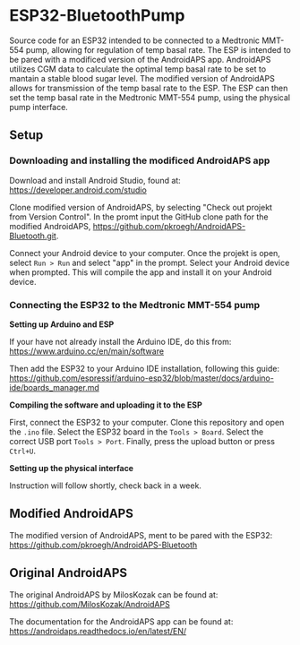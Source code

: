 # ESP32-BluetoothPump
Source code for an ESP32 intended to be connected to a Medtronic MMT-554 pump, allowing for regulation of temp basal rate. The ESP is intended to be pared with a modificed version of the AndroidAPS app. AndroidAPS utilizes CGM data to calculate the optimal temp basal rate to be set to mantain a stable blood sugar level. The modified version of AndroidAPS allows for transmission of the temp basal rate to the ESP. The ESP can then set the temp basal rate in the Medtronic MMT-554 pump, using the physical pump interface. 

## Setup

### Downloading and installing the modificed AndroidAPS app
Download and install Android Studio, found at: https://developer.android.com/studio

Clone modified version of AndroidAPS, by selecting "Check out projekt from Version Control". In the promt input the GitHub clone path for the modified AndroidAPS, https://github.com/pkroegh/AndroidAPS-Bluetooth.git.

Connect your Android device to your computer.
Once the projekt is open, select ```Run > Run``` and select "app" in the prompt. Select your Android device when prompted. This will compile the app and install it on your Android device.

### Connecting the ESP32 to the Medtronic MMT-554 pump
**Setting up Arduino and ESP**

If your have not already install the Arduino IDE, do this from: https://www.arduino.cc/en/main/software

Then add the ESP32 to your Arduino IDE installation, following this guide: https://github.com/espressif/arduino-esp32/blob/master/docs/arduino-ide/boards_manager.md

**Compiling the software and uploading it to the ESP**

First, connect the ESP32 to your computer.
Clone this repository and open the ```.ino``` file. Select the ESP32 board in the ```Tools > Board```. Select the correct USB port ```Tools > Port```. Finally, press the upload button or press ```Ctrl+U```.

**Setting up the physical interface**

Instruction will follow shortly, check back in a week.

## Modified AndroidAPS
The modified version of AndroidAPS, ment to be pared with the ESP32: https://github.com/pkroegh/AndroidAPS-Bluetooth

## Original AndroidAPS 
The original AndroidAPS by MilosKozak can be found at: https://github.com/MilosKozak/AndroidAPS 

The documentation for the AndroidAPS app can be found at: https://androidaps.readthedocs.io/en/latest/EN/ 
